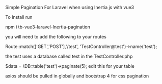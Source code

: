 Simple Pagination For Laravel when using Inertia js with vue3

To Install run

npm i tb-vue3-laravel-lnertia-pagination

you will need to add the following to your routes

Route::match(['GET','POST'],'/test', 'TestController@test')->name('test');


the test uses a database called test in the TestController.php

$data = \DB::table('test')->paginate(5); edit this for your table



axios should be pulled in globally and bootstrap 4 for css pagination